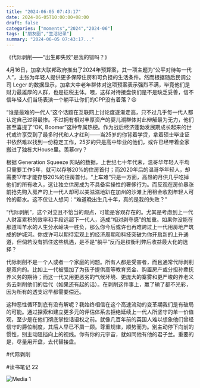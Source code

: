 ```yaml
---
title: "2024-06-05 07:43:17"
date: 2024-06-05T10:00:00+08:00
draft: false
categories: ["moments","2024","2024-06"]
tags: ["朋友圈","生活记录"]
summary: "2024-06-05 07:43:17..."
---
```


《代际剥削——“出生即失败”是我的错吗？》

​4月16日，加拿大联邦政府推出了2024年预算案，其一项主题为“公平对待每一代人”，主张为年轻人提供更多保障住房和可负担的生活条件。然而根据随后民调公司 Leger 的数据显示，加拿大中老年群体对这项预案表示强烈不满，毕竟他们是财力最雄厚的人群，也是征税主体。喂，这样对待接盘侠们是不是缺乏妥善，信不信年轻人们当场表演一个躺平让你们的CPP没有着落？😃

“谁是最难的一代人”这个话题在互联网上讨论度逐渐走高，只不过几乎每一代人都认定自己过得最惨。不过拥有相对丰厚资产的婴儿潮群体对此辩解最为无力，他们甚至喜提了“OK, Boomer”这种专属热梗。作为战后经济蓬勃发展期成长起来的世代或许享受到了最多时代和人才红利——当25岁的你背着学贷，拿着硕士毕业证书依然难以找到一份稳定工作，25岁的只是高中毕业的他们，或许已经带着全家搬进了独栋大House里。羡慕cry？

根据 Generation Squeeze 网站的数据，上世纪七十年代末，温哥华年轻人平均只需要工作5年，就可以存够20%的住房首付；而2020年后的温哥华年轻人，却需要17年才能存够20%的住房首付。“上车难”只是一方面，高昂的月供几乎吃掉他们的所有收入，这让独立供房成为不具备实操性的奢侈行为。而反观在房价暴涨前抢先购入房产的上一代人却可以美滋滋地趴在加州的沙滩上用租金收割年轻人可怜的薪水。这不仅让人想问：“难道晚出生几十年，真的是我的失败？”

“代际剥削”，这个对立且不恰当的观点，可能是客观存在的。尤其是考虑到上一代人财富累积的效率和手段远超下一代人，造成“相对剥夺感”的加重。如果你没能在那道叫羊水的人生分水岭决一胜负，那么你今后或许也再难跨过上一代用房地产筑成的护城河。你或许可以期待宏观上的经济周期和科技突破为你开启新的上升通道，但倘若没有抓住这些机遇，是不是“躺平”反而是权衡利弊后收益最大化的选择？

代际剥削不是一个人或者一个家庭的问题。所有人都是受害者，而且通常代际剥削是双向的。比如上一代被强加了为孩子提供高等教育资金、购置房产或分担孙辈抚养义务的期待；而这一代又用更恶劣的气候环境、更庞大的寨雾和更严峻的养老义务去剥削他们的后代（如果还有起的话）。在剥削这件事上，赢了输了都不光彩，因为所有的透支迟早都需要偿还。

这种恶性循环到底有没有解呢？我始终相信在这个高速流动的变革期我们是有破局的可能。通过探索和建立更多元的评估体系去拒绝延续上一代人所坚守的单一价值观，至少是在他们彻底掌控话语权之前。就像几百年前的英国人难以想象他们曾经信守的爵位制度，其后人早已不屑一顾。尊重规律，顺势而为。别主动停下向前的惯性，别主动阻挡向上的视线。你有你的元宇宙，就如同他有他的君子兰。重要的是，尽量用开盘，去代替接盘。

#代际剥削

#读书笔记 22

![Media 1](/Moments/photos/2024-06-05/202406050743170.jpg)


